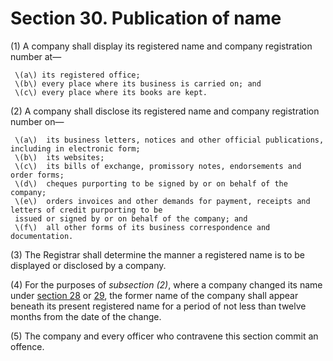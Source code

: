 # Section 30. Publication of name

\(1\) A company shall display its registered name and company registration number at—

     \(a\) its registered office;  
     \(b\) every place where its business is carried on; and   
     \(c\) every place where its books are kept.

\(2\) A company shall disclose its registered name and company registration number on—

     \(a\)  its business letters, notices and other official publications, including in electronic form;  
     \(b\)  its websites;  
     \(c\)  its bills of exchange, promissory notes, endorsements and order forms;  
     \(d\)  cheques purporting to be signed by or on behalf of the company;  
     \(e\)  orders invoices and other demands for payment, receipts and letters of credit purporting to be   
     issued or signed by or on behalf of the company; and  
     \(f\)  all other forms of its business correspondence and documentation.

\(3\) The Registrar shall determine the manner a registered name is to be displayed or disclosed by a company.

\(4\) For the purposes of _subsection \(2\)_, where a company changed its name under [section 28](section-28.-change-of-name.md) or [29](section-29.-power-of-registrar-to-direct-a-change-of-name.md), the former name of the company shall appear beneath its present registered name for a period of not less than twelve months from the date of the change.

\(5\) The company and every officer who contravene this section commit an offence.

